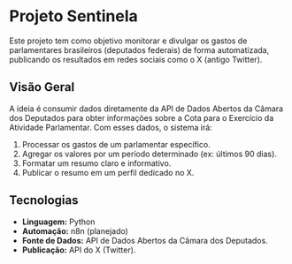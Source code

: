 # Projeto Sentinela

Este projeto tem como objetivo monitorar e divulgar os gastos de parlamentares brasileiros (deputados federais) de forma automatizada, publicando os resultados em redes sociais como o X (antigo Twitter).

## Visão Geral

A ideia é consumir dados diretamente da API de Dados Abertos da Câmara dos Deputados para obter informações sobre a Cota para o Exercício da Atividade Parlamentar. Com esses dados, o sistema irá:

1.  Processar os gastos de um parlamentar específico.
2.  Agregar os valores por um período determinado (ex: últimos 90 dias).
3.  Formatar um resumo claro e informativo.
4.  Publicar o resumo em um perfil dedicado no X.

## Tecnologias

-   **Linguagem:** Python
-   **Automação:** n8n (planejado)
-   **Fonte de Dados:** API de Dados Abertos da Câmara dos Deputados.
-   **Publicação:** API do X (Twitter).

